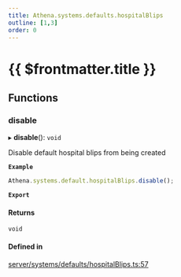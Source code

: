 ```yaml
---
title: Athena.systems.defaults.hospitalBlips
outline: [1,3]
order: 0
---
```


# {{ $frontmatter.title }}


## Functions

### disable

▸ **disable**(): `void`

Disable default hospital blips from being created

**`Example`**

```ts
Athena.systems.default.hospitalBlips.disable();
```

**`Export`**

#### Returns

`void`

#### Defined in

[server/systems/defaults/hospitalBlips.ts:57](https://github.com/Stuyk/altv-athena/blob/627294b/src/core/server/systems/defaults/hospitalBlips.ts#L57)
